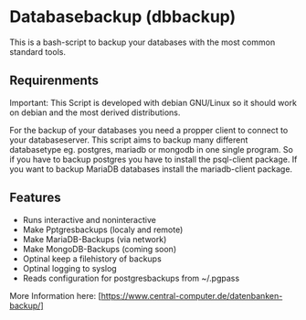 # Databasebackup (dbbackup)

This is a bash-script to backup your databases with the most common standard tools.

## Requirenments

Important: This Script is developed with debian GNU/Linux so it should work on debian and the most derived distributions.

For the backup of your databases you need a propper client to connect to your databaseserver.
This script aims to backup many different databasetype eg. postgres, mariadb or mongodb in one single program. So if you have to backup postgres you have to install the psql-client package. If you want to backup MariaDB databases install the mariadb-client package.

## Features

* Runs interactive and noninteractive
* Make Pptgresbackups (localy and remote)
* Make MariaDB-Backups (via network)
* Make MongoDB-Backups (coming soon)
* Optinal keep a filehistory of backups
* Optinal logging to syslog
* Reads configuration for postgresbackups from ~/.pgpass

More Information here: [https://www.central-computer.de/datenbanken-backup/]

